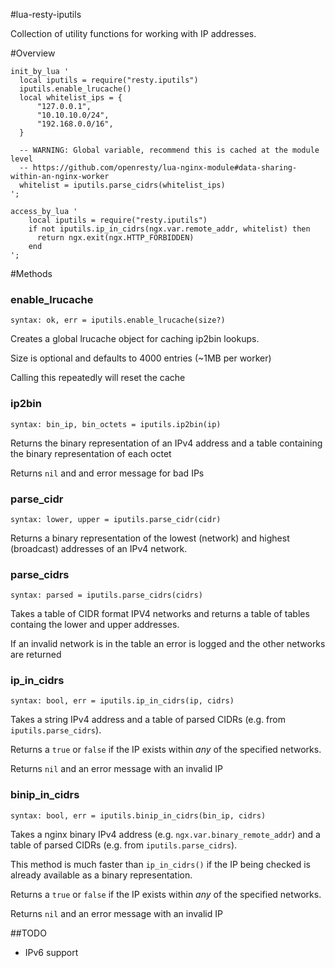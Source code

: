 #lua-resty-iputils

Collection of utility functions for working with IP addresses.

#Overview

```
init_by_lua '
  local iputils = require("resty.iputils")
  iputils.enable_lrucache()
  local whitelist_ips = {
      "127.0.0.1",
      "10.10.10.0/24",
      "192.168.0.0/16",
  }

  -- WARNING: Global variable, recommend this is cached at the module level
  -- https://github.com/openresty/lua-nginx-module#data-sharing-within-an-nginx-worker
  whitelist = iputils.parse_cidrs(whitelist_ips)
';

access_by_lua '
    local iputils = require("resty.iputils")
    if not iputils.ip_in_cidrs(ngx.var.remote_addr, whitelist) then
      return ngx.exit(ngx.HTTP_FORBIDDEN)
    end
';
```

#Methods
### enable_lrucache
`syntax: ok, err = iputils.enable_lrucache(size?)`

Creates a global lrucache object for caching ip2bin lookups.

Size is optional and defaults to 4000 entries (~1MB per worker)

Calling this repeatedly will reset the cache

### ip2bin
`syntax: bin_ip, bin_octets = iputils.ip2bin(ip)`

Returns the binary representation of an IPv4 address and a table containing the binary representation of each octet

Returns `nil` and and error message for bad IPs

### parse_cidr
`syntax: lower, upper = iputils.parse_cidr(cidr)`

Returns a binary representation of the lowest (network) and highest (broadcast) addresses of an IPv4 network.

### parse_cidrs
`syntax: parsed = iputils.parse_cidrs(cidrs)`

Takes a table of CIDR format IPV4 networks and returns a table of tables containg the lower and upper addresses.

If an invalid network is in the table an error is logged and the other networks are returned

### ip_in_cidrs
`syntax: bool, err = iputils.ip_in_cidrs(ip, cidrs)`

Takes a string IPv4 address and a table of parsed CIDRs (e.g. from `iputils.parse_cidrs`).

Returns a `true` or `false` if the IP exists within *any* of the specified networks.

Returns `nil` and an error message with an invalid IP

### binip_in_cidrs
`syntax: bool, err = iputils.binip_in_cidrs(bin_ip, cidrs)`

Takes a nginx binary IPv4 address (e.g. `ngx.var.binary_remote_addr`) and a table of parsed CIDRs (e.g. from `iputils.parse_cidrs`).

This method is much faster than `ip_in_cidrs()` if the IP being checked is already available as a binary representation.

Returns a `true` or `false` if the IP exists within *any* of the specified networks.

Returns `nil` and an error message with an invalid IP

##TODO
 * IPv6 support
